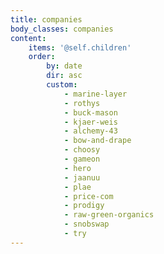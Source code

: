 ```yaml
---
title: companies
body_classes: companies
content:
    items: '@self.children'
    order:
        by: date
        dir: asc
        custom:
            - marine-layer
            - rothys
            - buck-mason
            - kjaer-weis
            - alchemy-43
            - bow-and-drape
            - choosy
            - gameon
            - hero
            - jaanuu
            - plae
            - price-com
            - prodigy
            - raw-green-organics
            - snobswap
            - try
---
```


